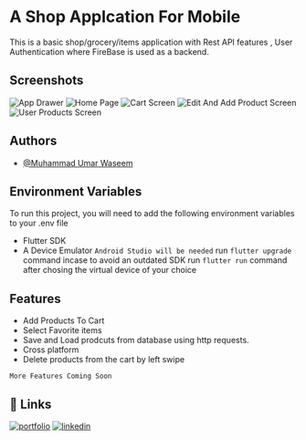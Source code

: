 
# A Shop Applcation For Mobile

This is a basic shop/grocery/items application with Rest API features , User Authentication where FireBase is used as a backend. 


## Screenshots

![App Drawer](images/appDrawer.jpg)
![Home Page](images/homePage.jpg)
![Cart Screen](images/cartScreen.jpg)
![Edit And Add Product Screen](images/EditandAddScreen.jpg)
![User Products Screen](images/userProducts.jpg)


## Authors

- [@Muhammad Umar Waseem](https://www.github.com/umar-waseem)


## Environment Variables

To run this project, you will need to add the following environment variables to your .env file

- Flutter SDK
- A Device Emulator `Android Studio will be needed`
run
`flutter upgrade` command incase to avoid an outdated SDK
run 
`flutter run` command after chosing the virtual device of your choice 


## Features

- Add Products To Cart
- Select Favorite items
- Save and Load prodcuts from database using http requests.
- Cross platform 
- Delete products from the cart by left swipe

`More Features Coming Soon`




## 🔗 Links
[![portfolio](https://img.shields.io/badge/my_portfolio-000?style=for-the-badge&logo=ko-fi&logoColor=white)](https://umar-waseem.github.io/BasicPortfolio/)
[![linkedin](https://img.shields.io/badge/linkedin-0A66C2?style=for-the-badge&logo=linkedin&logoColor=white)](www.linkedin.com/in/umarwaseem)

